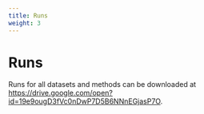 ```yaml
---
title: Runs
weight: 3
---
```

# Runs

Runs for all datasets and methods can be downloaded at https://drive.google.com/open?id=19e9ougD3fVc0nDwP7D5B6NNnEGjasP7O.
